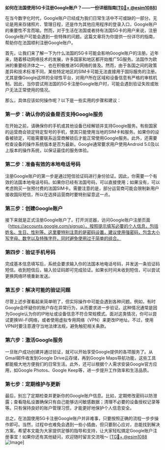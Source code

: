 **如何在法国使用5G卡注册Google账户？——一份详细指南[[TG💪+ @esim1088](https://t.me/s/esim1088)]**

在当今数字化时代，Google账户已经成为我们日常生活中不可或缺的一部分。无论是用来存储照片、管理日程，还是作为其他应用程序的登录入口，Google账户的重要性不言而喻。然而，对于生活在法国或者持有法国5G卡的用户来说，注册Google账户可能会遇到一些特殊的问题。这篇文章将为你提供一份详尽的指南，帮助你在法国顺利注册Google账户。

首先，让我们来了解一下为什么法国的5G卡可能会影响Google账户的注册。近年来，随着移动网络技术的发展，许多国家和地区都开始推广5G服务。法国作为欧洲的重要经济体之一，也在积极推进5G网络的普及。然而，由于各国之间的政策差异和技术标准不同，某些特定地区的SIM卡可能无法直接用于国际服务的注册。尤其是像Google这样的全球性平台，对用户所在区域和设备信息有严格的审核机制。因此，当你尝试用法国的5G卡注册Google账户时，可能会遇到验证失败或账户无法正常使用的情况。

那么，具体应该如何操作呢？以下是一些实用的步骤和建议：

### 第一步：确认你的设备是否支持Google服务

在开始之前，请确保你的手机或其他设备已经解锁并支持Google服务。有些国家的运营商会锁定特定型号的手机，使其只能使用当地的SIM卡和服务。如果你的设备被锁定，可能需要联系运营商解锁后才能正常使用Google服务。此外，还需要检查设备的操作系统版本是否为最新。Google通常要求用户使用Android 5.0及以上版本的操作系统，以保证最佳的服务体验。

### 第二步：准备有效的本地电话号码

注册Google账户的第一步是通过短信验证码进行身份验证。因此，你需要一个有效的法国本地电话号码。如果你已经有法国号码，可以直接使用；如果没有，可以考虑购买一张预付费的法国SIM卡。需要注意的是，部分运营商可能会限制新用户接收国际短信，所以在选择运营商时要特别留意这一点。

### 第三步：创建Google账户

接下来就是正式注册Google账户了。打开浏览器，访问Google账户注册页面（https://accounts.google.com/signup）。按照提示填写必要的个人信息，包括姓名、生日、性别等。这里要特别注意的是密码设置，建议使用强密码，包含大小写字母、数字以及特殊字符，同时避免使用过于简单的组合。

### 第四步：验证手机号码

完成基本信息填写后，系统会要求输入你的法国本地电话号码，并发送一条验证码短信。收到短信后，输入验证码即可完成验证。如果长时间未收到短信，可以尝试更换网络环境重新发送。

### 第五步：解决可能的验证问题

尽管上述步骤看起来简单明了，但实际操作中可能会遇到各种问题。例如，有时Google会怀疑你的账户存在异常行为，从而要求进一步验证。这种情况通常是因为Google认为你的IP地址或设备信息不符合常规模式。面对这类情况，你可以尝试更换Wi-Fi网络，或者使用虚拟专用网络（VPN）来更改IP地址。不过，使用VPN时要注意遵守当地法律法规，避免触犯相关条款。

### 第六步：激活Google服务

一旦账户成功创建并通过验证，就可以开始享受Google提供的各项服务了。从Gmail邮件收发到Google Drive云存储，再到Google Maps导航功能，这些工具都能极大地方便我们的日常生活。此外，还可以根据个人需求安装Google官方应用，如Google Photos、Google Keep等，进一步提升工作效率和生活品质。

### 第七步：定期维护与更新

最后，别忘了定期检查并更新你的Google账户信息。比如，定期修改密码以防泄露；查看隐私设置确保只有自己能够访问敏感数据；清理不必要的设备授权记录等等。只有保持良好的账户管理习惯，才能更好地保护个人信息安全。

总之，在法国使用5G卡注册Google账户并非难事，只要按照正确的流程一步步操作即可。当然，过程中也难免会遇到一些小插曲，但只要耐心应对，总能找到解决方案。希望本文能为大家提供足够的指导和支持，让大家轻松搞定Google账户注册事宜！如果你还有其他疑问，欢迎随时留言交流哦～ [[TG💪+ @esim1088](https://t.me/s/esim1088) ![Image](https://i.postimg.cc/4NQfJmqS/Snipaste-2025-05-13-00-14-12.png)]